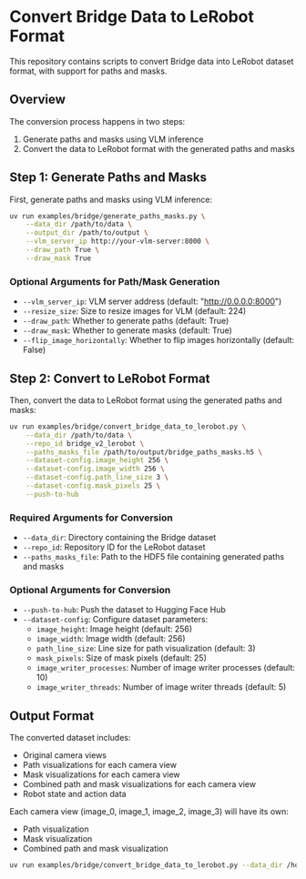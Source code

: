 # Convert Bridge Data to LeRobot Format

This repository contains scripts to convert Bridge data into LeRobot dataset format, with support for paths and masks.

## Overview

The conversion process happens in two steps:
1. Generate paths and masks using VLM inference
2. Convert the data to LeRobot format with the generated paths and masks

## Step 1: Generate Paths and Masks

First, generate paths and masks using VLM inference:

```bash
uv run examples/bridge/generate_paths_masks.py \
    --data_dir /path/to/data \
    --output_dir /path/to/output \
    --vlm_server_ip http://your-vlm-server:8000 \
    --draw_path True \
    --draw_mask True
```

### Optional Arguments for Path/Mask Generation

- `--vlm_server_ip`: VLM server address (default: "http://0.0.0.0:8000")
- `--resize_size`: Size to resize images for VLM (default: 224)
- `--draw_path`: Whether to generate paths (default: True)
- `--draw_mask`: Whether to generate masks (default: True)
- `--flip_image_horizontally`: Whether to flip images horizontally (default: False)

## Step 2: Convert to LeRobot Format

Then, convert the data to LeRobot format using the generated paths and masks:

```bash
uv run examples/bridge/convert_bridge_data_to_lerobot.py \
    --data_dir /path/to/data \
    --repo_id bridge_v2_lerobot \
    --paths_masks_file /path/to/output/bridge_paths_masks.h5 \
    --dataset-config.image_height 256 \
    --dataset-config.image_width 256 \
    --dataset-config.path_line_size 3 \
    --dataset-config.mask_pixels 25 \
    --push-to-hub
```

### Required Arguments for Conversion

- `--data_dir`: Directory containing the Bridge dataset
- `--repo_id`: Repository ID for the LeRobot dataset
- `--paths_masks_file`: Path to the HDF5 file containing generated paths and masks

### Optional Arguments for Conversion

- `--push-to-hub`: Push the dataset to Hugging Face Hub
- `--dataset-config`: Configure dataset parameters:
  - `image_height`: Image height (default: 256)
  - `image_width`: Image width (default: 256)
  - `path_line_size`: Line size for path visualization (default: 3)
  - `mask_pixels`: Size of mask pixels (default: 25)
  - `image_writer_processes`: Number of image writer processes (default: 10)
  - `image_writer_threads`: Number of image writer threads (default: 5)

## Output Format

The converted dataset includes:
- Original camera views
- Path visualizations for each camera view
- Mask visualizations for each camera view
- Combined path and mask visualizations for each camera view
- Robot state and action data

Each camera view (image_0, image_1, image_2, image_3) will have its own:
- Path visualization
- Mask visualization
- Combined path and mask visualization

```bash
uv run examples/bridge/convert_bridge_data_to_lerobot.py --data_dir /home1/jessez/tensorflow_datasets/ --repo_id bridge_v2_lerobot
```


